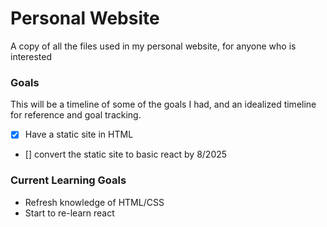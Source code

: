 # Personal Website
A copy of all the files used in my personal website, for anyone who is interested

### Goals
This will be a timeline of some of the goals I had, and an idealized timeline for reference and goal tracking.
- [X] Have a static site in HTML
- [] convert the static site to basic react by 8/2025

### Current Learning Goals
- Refresh knowledge of HTML/CSS
- Start to re-learn react